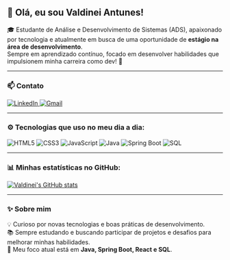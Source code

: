## 👋 Olá, eu sou Valdinei Antunes!

🎓 Estudante de Análise e Desenvolvimento de Sistemas (ADS), apaixonado por tecnologia e atualmente em busca de uma oportunidade de **estágio na área de desenvolvimento**.  
Sempre em aprendizado contínuo, focado em desenvolver habilidades que impulsionem minha carreira como dev! 🚀

---

### 📫 Contato

<a href="https://www.linkedin.com/in/valdinei-antunes-2a881b280/" target="_blank" rel="noopener noreferrer">
  <img src="https://img.shields.io/badge/LinkedIn-0077B5?style=for-the-badge&logo=linkedin&logoColor=white" alt="LinkedIn">
</a>
<a href="mailto:valdineifilho21@gmail.com" target="_blank" rel="noopener noreferrer">
  <img src="https://img.shields.io/badge/Gmail-D14836?style=for-the-badge&logo=gmail&logoColor=white" alt="Gmail">
</a>

---

### ⚙️ Tecnologias que uso no meu dia a dia:

<div style="display: inline-block;">
  <img align="center" alt="HTML5" src="https://img.shields.io/badge/HTML5-E34F26?style=for-the-badge&logo=html5&logoColor=white" />
  <img align="center" alt="CSS3" src="https://img.shields.io/badge/CSS3-1572B6?style=for-the-badge&logo=css3&logoColor=white" />
  <img align="center" alt="JavaScript" src="https://img.shields.io/badge/JavaScript-F7DF1E?style=for-the-badge&logo=javascript&logoColor=black" />
  <img align="center" alt="Java" src="https://img.shields.io/badge/Java-E22D00?style=for-the-badge&logo=java&logoColor=white" />
  <img align="center" alt="Spring Boot" src="https://img.shields.io/badge/Spring_Boot-6DB33F?style=for-the-badge&logo=spring-boot&logoColor=white" />
  <img align="center" alt="SQL" src="https://img.shields.io/badge/SQL-4479A1?style=for-the-badge&logo=sqlite&logoColor=white" />
</div>

---

### 📊 Minhas estatísticas no GitHub:

[![Valdinei's GitHub stats](https://github-readme-stats.vercel.app/api?username=Valdinei-Antunes&show_icons=true&theme=dracula)](https://github.com/Valdinei-Antunes)

---

### ✨ Sobre mim

💡 Curioso por novas tecnologias e boas práticas de desenvolvimento.  
📚 Sempre estudando e buscando participar de projetos e desafios para melhorar minhas habilidades.  
🎯 Meu foco atual está em **Java, Spring Boot, React e SQL**.


